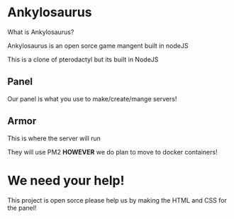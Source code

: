 # Ankylosaurus


What is Ankylosaurus?

Ankylosaurus is an open sorce game mangent built in nodeJS

This is a clone of pterodactyl but its built in NodeJS


## Panel

Our panel is what you use to make/create/mange servers!

## Armor

This is where the server will run

They will use PM2 **HOWEVER** we do plan to move to docker containers!


# We need your help!

This project is open sorce please help us by making the HTML and CSS for the panel!